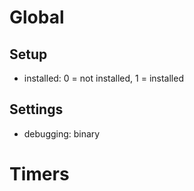 # Global
## Setup
* installed: 0 = not installed, 1 = installed

## Settings
* debugging: binary

# Timers
